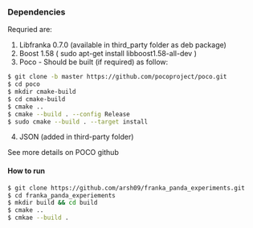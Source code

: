 
### Dependencies 

Requried are: 

1) Libfranka 0.7.0 (available in third_party folder as deb package) 
2) Boost 1.58 ( sudo apt-get install libboost1.58-all-dev )
3) Poco - Should be built (if required) as follow:

```bash
$ git clone -b master https://github.com/pocoproject/poco.git
$ cd poco
$ mkdir cmake-build
$ cd cmake-build
$ cmake ..
$ cmake --build . --config Release
$ sudo cmake --build . --target install
```

4) JSON (added in third-party folder) 


See more details on POCO github


#### How to run
```bash
$ git clone https://github.com/arsh09/franka_panda_experiments.git
$ cd franka_panda_experiements
$ mkdir build && cd build 
$ cmake .. 
$ cmkae --build .
```